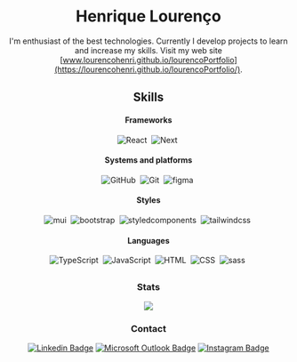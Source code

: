 <div align="center">

# Henrique Lourenço

I'm enthusiast of the best technologies. Currently I develop projects to learn and increase my skills.
Visit my web site [www.lourencohenri.github.io/lourencoPortfolio](https://lourencohenri.github.io/lourencoPortfolio/).

## Skills
  
#### Frameworks
  ![React](https://img.shields.io/badge/-React-2F81F7?style=for-the-badge&logo=react&logoColor=white)&nbsp;
  ![Next](https://img.shields.io/badge/-Next-2F81F7?style=for-the-badge&logo=nextdotjs&logoColor=white)&nbsp;
  
#### Systems and platforms 
  ![GitHub](https://img.shields.io/badge/-GitHub-2F81F7?style=for-the-badge&logo=github&logoColor=white)&nbsp;
  ![Git](https://img.shields.io/badge/-Git-2F81F7?style=for-the-badge&logo=git&logoColor=white)&nbsp;
  ![figma](https://img.shields.io/badge/-figma-2F81F7?style=for-the-badge&logo=figma&logoColor=white)&nbsp;
  
#### Styles
  ![mui](https://img.shields.io/badge/-mui-2F81F7?style=for-the-badge&logo=mui&logoColor=white)&nbsp;
  ![bootstrap](https://img.shields.io/badge/-bootstrap-2F81F7?style=for-the-badge&logo=bootstrap&logoColor=white)&nbsp;
  ![styledcomponents](https://img.shields.io/badge/-styledcomponents-2F81F7?style=for-the-badge&logo=styledcomponents&logoColor=white)&nbsp;
  ![tailwindcss](https://img.shields.io/badge/-tailwindcss-2F81F7?style=for-the-badge&logo=tailwindcss&logoColor=white)&nbsp;
  
#### Languages
  ![TypeScript](https://img.shields.io/badge/-TypeScript-2F81F7?style=for-the-badge&logo=TypeScript&logoColor=white)&nbsp;
  ![JavaScript](https://img.shields.io/badge/-JavaScript-2F81F7?style=for-the-badge&logo=javascript&logoColor=white)&nbsp;
  ![HTML](https://img.shields.io/badge/-HTML-2F81F7?style=for-the-badge&logo=HTML5&logoColor=white)&nbsp;
  ![CSS](https://img.shields.io/badge/-CSS-2F81F7?style=for-the-badge&logo=CSS3&logoColor=white)&nbsp;
  ![sass](https://img.shields.io/badge/-sass-2F81F7?style=for-the-badge&logo=sass&logoColor=white)&nbsp;  

##
  
### Stats

<div display="flex" align="center">
  <img src="https://github-readme-stats.vercel.app/api/top-langs/?username=LourencoHenri&theme=github_dark&layout=compact"/> 
</div>
  
### Contact

[![Linkedin Badge](https://img.shields.io/badge/-Henrique%20Lourenço-2F81F7?style=for-the-badge&logo=Linkedin&logoColor=white&link=https://www.linkedin.com/in/henrique-lourenco/)](https://www.linkedin.com/in/henrique-lourenco/)
[![Microsoft Outlook Badge](https://img.shields.io/badge/-henri.lourenco@outlook.com-2F81F7?style=for-the-badge&logo=Gmail&logoColor=white&link=mailto:henri.lourenco@outlook.com)](mailto:henri.lourenco@outlook.com)
[![Instagram Badge](https://img.shields.io/badge/-lourencohenri-2F81F7?style=for-the-badge&labelColor=2F81F7&logo=instagram&logoColor=white&link=https://www.instagram.com/lourencohenri/)](https://www.instagram.com/lourencohenri/)

</div>
